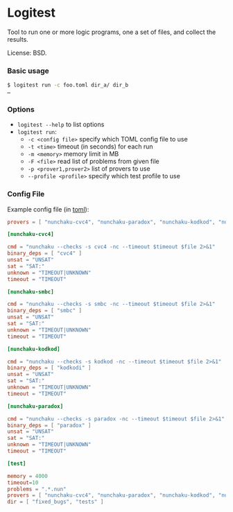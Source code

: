 # Logitest

Tool to run one or more logic programs, one a set of files, and collect the
results.

License: BSD.

### Basic usage

```sh
$ logitest run -c foo.toml dir_a/ dir_b
…
```

### Options

- `logitest --help` to list options
- `logitest run`:
  * `-c <config file>` specify which TOML config file to use
  * `-t <time>` timeout (in seconds) for each run
  * `-m <memory>` memory limit in MB
  * `-F <file>` read list of problems from given file
  * `-p <prover1,prover2>` list of provers to use
  * `--profile <profile>` specify which test profile to use

### Config File

Example config file (in [toml](https://github.com/toml-lang/toml)):

```toml
provers = [ "nunchaku-cvc4", "nunchaku-paradox", "nunchaku-kodkod", "nunchaku-smbc" ]

[nunchaku-cvc4]

cmd = "nunchaku --checks -s cvc4 -nc --timeout $timeout $file 2>&1"
binary_deps = [ "cvc4" ]
unsat = "UNSAT"
sat = "SAT:"
unknown = "TIMEOUT|UNKNOWN"
timeout = "TIMEOUT"

[nunchaku-smbc]

cmd = "nunchaku --checks -s smbc -nc --timeout $timeout $file 2>&1"
binary_deps = [ "smbc" ]
unsat = "UNSAT"
sat = "SAT:"
unknown = "TIMEOUT|UNKNOWN"
timeout = "TIMEOUT"

[nunchaku-kodkod]

cmd = "nunchaku --checks -s kodkod -nc --timeout $timeout $file 2>&1"
binary_deps = [ "kodkodi" ]
unsat = "UNSAT"
sat = "SAT:"
unknown = "TIMEOUT|UNKNOWN"
timeout = "TIMEOUT"

[nunchaku-paradox]

cmd = "nunchaku --checks -s paradox -nc --timeout $timeout $file 2>&1"
binary_deps = [ "paradox" ]
unsat = "UNSAT"
sat = "SAT:"
unknown = "TIMEOUT|UNKNOWN"
timeout = "TIMEOUT"

[test]

memory = 4000
timeout=10
problems = ".*.nun"
provers = [ "nunchaku-cvc4", "nunchaku-paradox", "nunchaku-kodkod", "nunchaku-smbc" ]
dir = [ "fixed_bugs", "tests" ]
```
